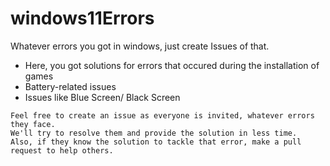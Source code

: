 
# windows11Errors

Whatever errors you got in windows, just create Issues of that.
- Here, you got solutions for errors that occured during the installation of games
- Battery-related issues
- Issues like Blue Screen/ Black Screen

```
Feel free to create an issue as everyone is invited, whatever errors they face. 
We'll try to resolve them and provide the solution in less time.
Also, if they know the solution to tackle that error, make a pull request to help others.
```
